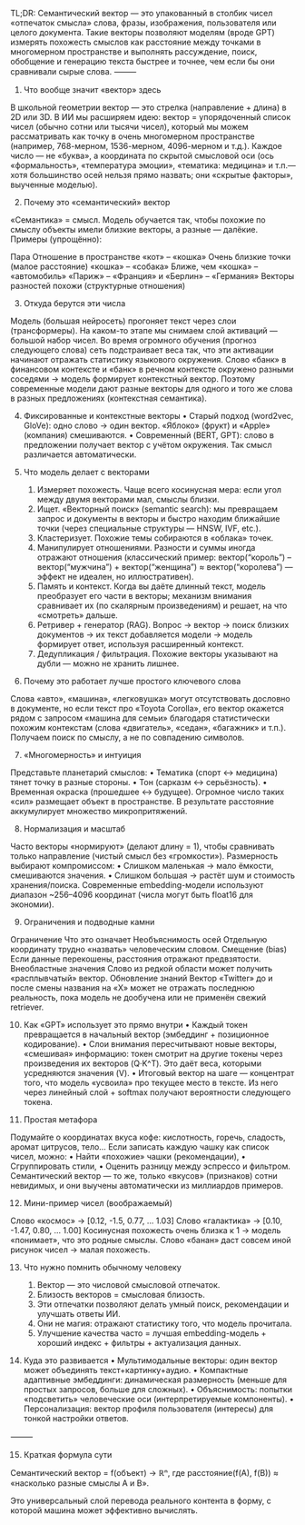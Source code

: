 TL;DR: Семантический вектор — это упакованный в столбик чисел «отпечаток смысла» слова, фразы, изображения, пользователя или целого документа. Такие векторы позволяют моделям (вроде GPT) измерять похожесть смыслов как расстояние между точками в многомерном пространстве и выполнять рассуждение, поиск, обобщение и генерацию текста быстрее и точнее, чем если бы они сравнивали сырые слова.
⸻

1. Что вообще значит «вектор» здесь

В школьной геометрии вектор — это стрелка (направление + длина) в 2D или 3D. В ИИ мы расширяем идею: вектор = упорядоченный список чисел (обычно сотни или тысячи чисел), который мы можем рассматривать как точку в очень многомерном пространстве (например, 768-мерном, 1536-мерном, 4096-мерном и т.д.).
Каждое число — не «буква», а координата по скрытой смысловой оси (ось «формальность», «температура эмоции», «тематика: медицина» и т.п.— хотя большинство осей нельзя прямо назвать; они «скрытые факторы», выученные моделью).

2. Почему это «семантический» вектор

«Семантика» = смысл. Модель обучается так, чтобы похожие по смыслу объекты имели близкие векторы, а разные — далёкие.
Примеры (упрощённо):

Пара	Отношение в пространстве
«кот» – «кошка»	Очень близкие точки (малое расстояние)
«кошка» – «собака»	Ближе, чем «кошка» – «автомобиль»
«Париж» – «Франция» и «Берлин» – «Германия»	Векторы разностей похожи (структурные отношения)

3. Откуда берутся эти числа

Модель (большая нейросеть) прогоняет текст через слои (трансформеры). На каком-то этапе мы снимаем слой активаций — большой набор чисел. Во время огромного обучения (прогноз следующего слова) сеть подстраивает веса так, что эти активации начинают отражать статистику языкового окружения.
Слово «банк» в финансовом контексте и «банк» в речном контексте окружено разными соседями → модель формирует контекстный вектор. Поэтому современные модели дают разные векторы для одного и того же слова в разных предложениях (контекстная семантика).

4. Фиксированные и контекстные векторы
	•	Старый подход (word2vec, GloVe): одно слово → один вектор. «Яблоко» (фрукт) и «Apple» (компания) смешиваются.
	•	Современный (BERT, GPT): слово в предложении получает вектор с учётом окружения. Так смысл различается автоматически.

5. Что модель делает с векторами
	1.	Измеряет похожесть. Чаще всего косинусная мера: если угол между двумя векторами мал, смыслы близки.
	2.	Ищет. «Векторный поиск» (semantic search): мы превращаем запрос и документы в векторы и быстро находим ближайшие точки (через специальные структуры — HNSW, IVF, etc.).
	3.	Кластеризует. Похожие темы собираются в «облака» точек.
	4.	Манипулирует отношениями. Разности и суммы иногда отражают отношения (классический пример: вектор(“король”) – вектор(“мужчина”) + вектор(“женщина”) ≈ вектор(“королева”) — эффект не идеален, но иллюстративен).
	5.	Память и контекст. Когда вы даёте длинный текст, модель преобразует его части в векторы; механизм внимания сравнивает их (по скалярным произведениям) и решает, на что «смотреть» дальше.
	6.	Ретривер + генератор (RAG). Вопрос → вектор → поиск близких документов → их текст добавляется модели → модель формирует ответ, используя расширенный контекст.
	7.	Дедупликация / фильтрация. Похожие векторы указывают на дубли — можно не хранить лишнее.

6. Почему это работает лучше простого ключевого слова

Слова «авто», «машина», «легковушка» могут отсутствовать дословно в документе, но если текст про «Toyota Corolla», его вектор окажется рядом с запросом «машина для семьи» благодаря статистически похожим контекстам (слова «двигатель», «седан», «багажник» и т.п.). Получаем поиск по смыслу, а не по совпадению символов.

7. «Многомерность» и интуиция

Представьте планетарий смыслов:
	•	Тематика (спорт ↔ медицина) тянет точку в разные стороны.
	•	Тон (сарказм ↔ серьёзность).
	•	Временная окраска (прошедшее ↔ будущее).
Огромное число таких «сил» размещает объект в пространстве. В результате расстояние аккумулирует множество микропритяжений.

8. Нормализация и масштаб

Часто векторы «нормируют» (делают длину = 1), чтобы сравнивать только направление (чистый смысл без «громкости»).
Размерность выбирают компромиссом:
	•	Слишком маленькая → мало ёмкости, смешиваются значения.
	•	Слишком большая → растёт шум и стоимость хранения/поиска.
Современные embedding-модели используют диапазон ~256–4096 координат (числа могут быть float16 для экономии).

9. Ограничения и подводные камни

Ограничение	Что это означает
Необъяснимость осей	Отдельную координату трудно «назвать» человеческим словом.
Смещение (bias)	Если данные перекошены, расстояния отражают предвзятости.
Внеобластные значения	Слово из редкой области может получить «расплывчатый» вектор.
Обновление знаний	Вектор «Twitter» до и после смены названия на «X» может не отражать последнюю реальность, пока модель не дообучена или не применён свежий retriever.

10. Как «GPT» использует это прямо внутри
	•	Каждый токен превращается в начальный вектор (эмбеддинг + позиционное кодирование).
	•	Слои внимания пересчитывают новые векторы, «смешивая» информацию: токен смотрит на другие токены через произведения их векторов (Q·K^T). Это даёт веса, которыми усредняются значения (V).
	•	Итоговый вектор на шаге — концентрат того, что модель «усвоила» про текущее место в тексте. Из него через линейный слой + softmax получают вероятности следующего токена.

11. Простая метафора

Подумайте о координатах вкуса кофе: кислотность, горечь, сладость, аромат цитрусов, тело… Если записать каждую чашку как список чисел, можно:
	•	Найти «похожие» чашки (рекомендации),
	•	Сгруппировать стили,
	•	Оценить разницу между эспрессо и фильтром.
Семантический вектор — то же, только «вкусов» (признаков) сотни невидимых, и они выучены автоматически из миллиардов примеров.

12. Мини-пример чисел (воображаемый)

Слово «космос» → [0.12, -1.5, 0.77, ... 1.03]
Слово «галактика» → [0.10, -1.47, 0.80, ... 1.00]
Косинусная похожесть очень близка к 1 → модель «понимает», что это родные смыслы.
Слово «банан» даст совсем иной рисунок чисел → малая похожесть.

13. Что нужно помнить обычному человеку
	1.	Вектор — это числовой смысловой отпечаток.
	2.	Близость векторов = смысловая близость.
	3.	Эти отпечатки позволяют делать умный поиск, рекомендации и улучшать ответы ИИ.
	4.	Они не магия: отражают статистику того, что модель прочитала.
	5.	Улучшение качества часто = лучшая embedding-модель + хороший индекс + фильтры + актуализация данных.

14. Куда это развивается
	•	Мультимодальные векторы: один вектор может объединять текст+картинку+аудио.
	•	Компактные адаптивные эмбеддинги: динамическая размерность (меньше для простых запросов, больше для сложных).
	•	Объяснимость: попытки «подсветить» человеческие оси (интерпретируемые компоненты).
	•	Персонализация: вектор профиля пользователя (интересы) для тонкой настройки ответов.

⸻

15. Краткая формула сути

Семантический вектор = f(объект) → ℝⁿ, где расстояние(f(A), f(B)) ≈ «насколько разные смыслы A и B».

Это универсальный слой перевода реального контента в форму, с которой машина может эффективно вычислять. 